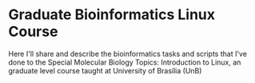 # Graduate Bioinformatics Linux Course
 Here I'll share and describe the bioinformatics tasks and scripts that I've done to the Special Molecular Biology Topics: Introduction to Linux, an graduate level course taught at University of Brasília (UnB)
